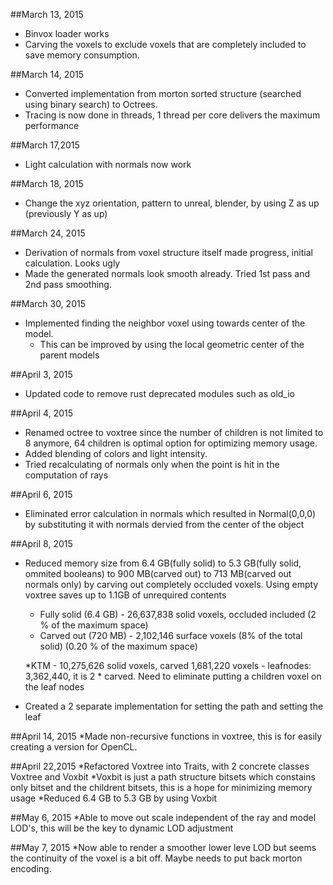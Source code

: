 ##March 13, 2015
* Binvox loader works
* Carving the voxels to exclude voxels that are completely included to save memory consumption.

##March 14, 2015
* Converted implementation from morton sorted structure (searched using binary search) to Octrees.
* Tracing is now done in threads, 1 thread per core delivers the maximum performance

##March 17,2015
* Light calculation with normals now work

##March 18, 2015
* Change the xyz orientation, pattern to unreal, blender, by using Z as up (previously Y as up)	

##March 24, 2015
* Derivation of normals from voxel structure itself made progress, initial calculation. Looks ugly
* Made the generated normals look smooth already. Tried 1st pass and 2nd pass smoothing.

##March 30, 2015
* Implemented finding the neighbor voxel using towards center of the model.
	* This can be improved by using the local geometric center of the parent models

##April 3, 2015
* Updated code to remove rust deprecated modules such as old_io

##April 4, 2015
* Renamed octree to voxtree since the number of children is not limited to 8 anymore, 64 children is optimal option for optimizing memory usage.
* Added blending of colors and light intensity.
* Tried recalculating of normals only when the point is hit in the computation of rays

##April 6, 2015
* Eliminated error calculation in normals which resulted in Normal(0,0,0) by substituting it with normals dervied from the center of the object

##April 8, 2015
* Reduced memory size from 6.4 GB(fully solid) to 5.3 GB(fully solid, ommited booleans) to 900 MB(carved out) to 713 MB(carved out normals only) by carving out completely occluded voxels. Using empty voxtree saves up to 1.1GB of unrequired contents
	* Fully solid (6.4 GB) - 26,637,838 solid voxels, occluded included  (2 % of the maximum space)
	* Carved out (720 MB)  - 2,102,146 surface voxels (8% of the total solid) (0.20 % of the maximum space)
	
	
	*KTM - 10,275,626 solid voxels, carved 1,681,220 voxels  - leafnodes: 3,362,440, it is 2 * carved. Need to eliminate putting a children voxel on the leaf nodes
* Created a 2 separate implementation for setting the path and setting the leaf

##April 14, 2015
*Made non-recursive functions in voxtree, this is for easily creating a version for OpenCL.

##April 22,2015
*Refactored Voxtree into Traits, with 2 concrete classes Voxtree and Voxbit
*Voxbit is just a path structure bitsets which constains only bitset and the childrent bitsets, this is a hope for minimizing memory usage
*Reduced 6.4 GB to 5.3 GB by using Voxbit

##May 6, 2015
*Able to move out scale independent of the ray and model LOD's, this will be the key to dynamic LOD adjustment	

##May 7, 2015
*Now able to render a smoother lower leve LOD but seems the continuity of the voxel is a bit off. Maybe needs to put back morton encoding.
	